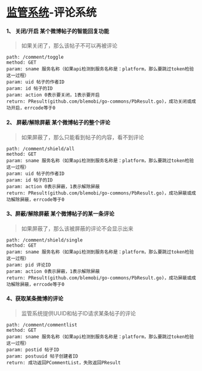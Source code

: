 # [监管系统](https://github.com/blemobi/go-platform-manager.git)-评论系统

#### 1、 关闭/开启 某个微博帖子的智能回复功能
> 如果关闭了，那么该帖子不可以再被评论

	path: /comment/toggle
	method: GET
	param: sname 服务名称（如果api检测到服务名称是：platform，那么要跳过token检验这一过程）
	param: uid 帖子的作者ID
	param: id 帖子的ID
	param: action 0表示要关闭，1表示要开启
	return: PResult(github.com/blemobi/go-commons/PbResult.go)，成功关闭或成功开启，errcode等于0
	
#### 2、 屏蔽/解除屏蔽 某个微博帖子的整个评论
> 如果屏蔽了，那么只能看到帖子的内容，看不到评论

	path: /comment/shield/all
	method: GET
	param: sname 服务名称（如果api检测到服务名称是：platform，那么要跳过token检验这一过程）
	param: uid 帖子的作者ID
	param: id 帖子的ID
	param: action 0表示屏蔽，1表示解除屏蔽
	return: PResult(github.com/blemobi/go-commons/PbResult.go)，成功屏蔽或成功解除屏蔽，errcode等于0
	
#### 3、屏蔽/解除屏蔽 某个微博帖子的某一条评论
> 如果屏蔽了，那么该被屏蔽的评论不会显示出来

	path: /comment/shield/single
	method: GET
	param: sname 服务名称（如果api检测到服务名称是：platform，那么要跳过token检验这一过程）
	param: pid 评论ID
	param: action 0表示屏蔽，1表示解除屏蔽
	return: PResult(github.com/blemobi/go-commons/PbResult.go)，成功屏蔽或成功解除屏蔽，errcode等于0
	
#### 4、获取某条微博的评论
> 监管系统提供UUID和帖子ID请求某条帖子的评论

	path: /comment/commentlist
	method: GET
	param: sname 服务名称（如果api检测到服务名称是：platform，那么要跳过token检验这一过程）
	param: postid 帖子ID
	param: postuuid 帖子创建者ID
	return: 成功返回PCommentList，失败返回PResult
